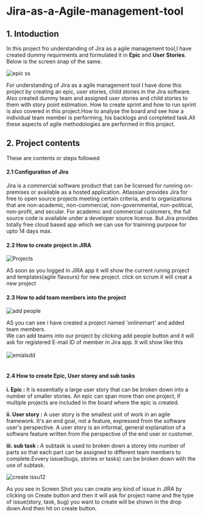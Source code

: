 # Jira-as-a-Agile-management-tool
## 1. Intoduction
In this project fro understanding of Jira as a agile management tool,I have created dummy requirments and formulated it in <b>Epic</b> and <b>User Stories</b>. Below is the screen snap of the same.

  ![epic ss](https://github.com/Musab9860576525/Jira-as-a-Agile-management-tool/assets/93589142/0c964c03-704f-4258-9e17-f911e99f32ba)

For understanding of Jira as a agile management tool I have done this project by creating an epic, user stories, child stories in the Jira software. Also created dummy team and assigned user stories and child stories to them with story point estimation. How to create sprint and how to run sprint is also covered in this project.How to analyse the board and see how a individual team member is performing, his backlogs and completed task.All these aspects of agile methodologies are performed in this project.

## 2. Project contents

These are contents or steps followed 

#### 2.1 Configuration of Jira

Jira is a commercial software product that can be licensed for running on-premises or available as a hosted application.
Atlassian provides Jira for free to open source projects meeting certain criteria, and to organizations that are non-academic, non-commercial, non-governmental, non-political, non-profit, and secular. For academic and commercial customers, the full source code is available under a developer source license.
But Jira provides totally free cloud based app which we can use for traininng purpose for upto 14 days max.  

#### 2.2 How to create project in JIRA

![Projects](https://github.com/Musab9860576525/Jira-as-a-Agile-management-tool/assets/93589142/8dc66fb6-2656-4be7-8904-94d9afddcbd5)

AS soon as you logged in JIRA app it will show the current runnig project and templates(agile flavours) for new project.
click on scrum it will creat a new project
<br>

#### 2.3 How to add team members into the project



![add people](https://github.com/Musab9860576525/Jira-as-a-Agile-management-tool/assets/93589142/b333f365-1d97-4e92-bc75-7d853b6cfca2)

AS you can see i have created a project named 'onlinemart' and added team members.<br>
We can add teams into our project by clicking add people button and it will ask for registered E-mail ID of member in Jira app.
It will show like this
<br>
<br>
![emialsdd](https://github.com/Musab9860576525/Jira-as-a-Agile-management-tool/assets/93589142/5d5d0d7e-8519-47b4-af47-a7a7506a10a7)
<br>
<br>
#### 2.4 How to create Epic, User storey and sub tasks

<b>i. Epic :</b> It is essentially a large user story that can be broken down into a number of smaller stories. An epic can span more than one project, if multiple projects are included in the board where the epic is created.

<b>ii. User story :</b> A user story is the smallest unit of work in an agile framework. It's an end goal, not a feature, expressed from the software user's perspective. A user story is an informal, general explanation of a software feature written from the perspective of the end user or customer.

<b>iii. sub task :</b> A subtask is used to broken down a storey into number of parts so that each part can be assigned to different team members to complete.Evvery issue(bugs, stories or tasks) can be broken down with the use of subtask.

![create issu12](https://github.com/Musab9860576525/Jira-as-a-Agile-management-tool/assets/93589142/1a066b00-1071-4d4b-9dfb-4980898c5da1)

As you see in Screen Shot you can create any kind of issue in JIRA by clicking on Create button and then it will ask for project name and the type of issue(story, task, bug) you want to create will be shown in the drop down.And then hit on create button. 


